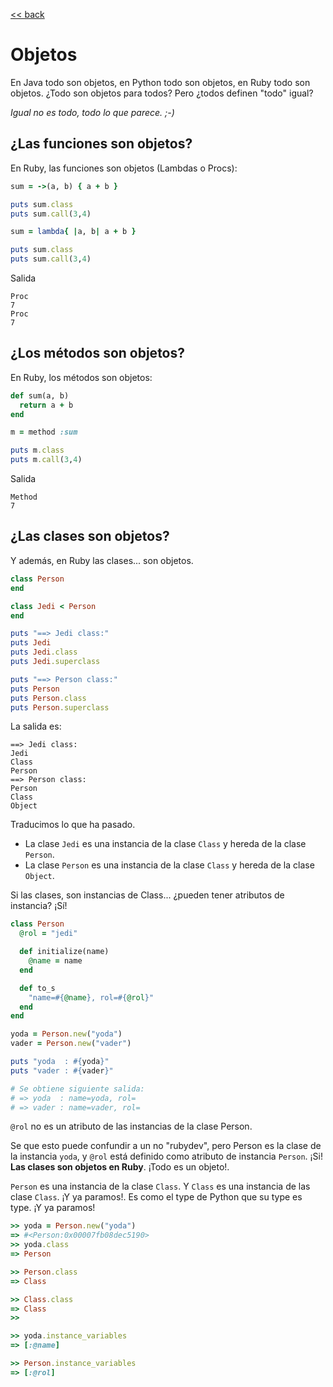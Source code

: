 [<< back](README.md)

# Objetos

En Java todo son objetos, en Python todo son objetos, en Ruby todo son objetos. ¿Todo son objetos para todos? Pero ¿todos definen "todo" igual?

_Igual no es todo, todo lo que parece. ;-)_

## ¿Las funciones son objetos?

En Ruby, las funciones son objetos (Lambdas o Procs):

```ruby
sum = ->(a, b) { a + b }

puts sum.class
puts sum.call(3,4)

sum = lambda{ |a, b| a + b }

puts sum.class
puts sum.call(3,4)
```

Salida

```
Proc
7
Proc
7
```

## ¿Los métodos son objetos?

En Ruby, los métodos son objetos:

```ruby
def sum(a, b)
  return a + b
end

m = method :sum

puts m.class
puts m.call(3,4)
```

Salida

```
Method
7
```

## ¿Las clases son objetos?

Y además, en Ruby las clases... son objetos.

```ruby
class Person
end

class Jedi < Person
end

puts "==> Jedi class:"
puts Jedi
puts Jedi.class
puts Jedi.superclass

puts "==> Person class:"
puts Person
puts Person.class
puts Person.superclass
```

La salida es:

```
==> Jedi class:
Jedi
Class
Person
==> Person class:
Person
Class
Object
```

Traducimos lo que ha pasado.
* La clase `Jedi` es una instancia de la clase `Class` y hereda de la clase `Person`.
* La clase `Person` es una instancia de la clase `Class` y hereda de la clase `Object`.

Si las clases, son instancias de Class... ¿pueden tener atributos de instancia? ¡Sí!

```ruby
class Person
  @rol = "jedi"

  def initialize(name)
    @name = name
  end

  def to_s
    "name=#{@name}, rol=#{@rol}"
  end
end

yoda = Person.new("yoda")
vader = Person.new("vader")

puts "yoda  : #{yoda}"
puts "vader : #{vader}"

# Se obtiene siguiente salida:
# => yoda  : name=yoda, rol=
# => vader : name=vader, rol=
```

`@rol` no es un atributo de las instancias de la clase Person.

Se que esto puede confundir a un no "rubydev", pero Person es la clase de la instancia `yoda`, y `@rol` está definido como atributo de instancia `Person`. ¡Si! **Las clases son objetos en Ruby**. ¡Todo es un objeto!.

`Person` es una instancia de la clase `Class`. Y `Class` es una instancia de las clase `Class`. ¡Y ya paramos!. Es como el type de Python que su type es type. ¡Y ya paramos!

```ruby
>> yoda = Person.new("yoda")
=> #<Person:0x00007fb08dec5190>
>> yoda.class
=> Person

>> Person.class
=> Class

>> Class.class
=> Class
>>

>> yoda.instance_variables
=> [:@name]

>> Person.instance_variables
=> [:@rol]
```
